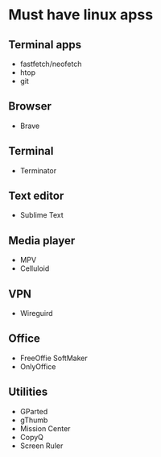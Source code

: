 # Must have linux apss

## Terminal apps
- fastfetch/neofetch
- htop
- git

## Browser
- Brave

## Terminal
- Terminator

## Text editor
- Sublime Text

## Media player
- MPV
- Celluloid

## VPN
- Wireguird

## Office
- FreeOffie SoftMaker
- OnlyOffice

## Utilities
- GParted
- gThumb
- Mission Center
- CopyQ
- Screen Ruler

